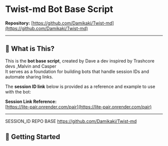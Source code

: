 # Twist-md Bot Base Script

**Repository:** [https://github.com/Damikaki/Twist-md](https://github.com/Damikaki/Twist-md)

---

## 🤖 What is This?

This is the **bot base script**, created by Dave a dev inspired by Trashcore devs ,Malvin and Casper  
It serves as a foundation for building bots that handle session IDs and automate sharing links.

The **session ID link** below is provided as a reference and example to use with the bot:

**Session Link Reference:**  
[https://lite-pair.onrender.com/pair](https://lite-pair.onrender.com/pair)

---

SESSION_ID REPO BASE
https://github.com/Damikaki/Twist-md

## 🚀 Getting Started


